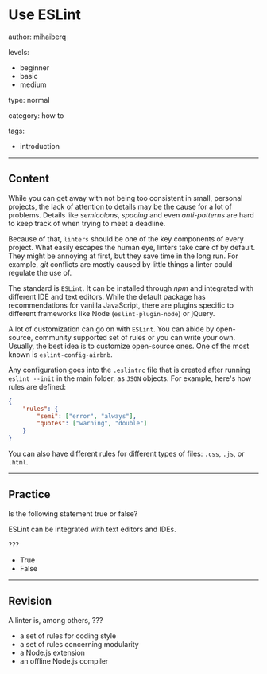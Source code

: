 # Use ESLint
author: mihaiberq

levels:
  - beginner
  - basic
  - medium

type: normal

category: how to

tags:
  - introduction

---
## Content

While you can get away with not being too consistent in small, personal projects, the lack of attention to details may be the cause for a lot of problems. Details like *semicolons*, *spacing* and even *anti-patterns* are hard to keep track of when trying to meet a deadline.

Because of that, `linters` should be one of the key components of every project. What easily escapes the human eye, linters take care of by default. They might be annoying at first, but they save time in the long run. For example, *git* conflicts are mostly caused by little things a linter could regulate the use of.  

The standard is `ESLint`. It can be installed through *npm* and integrated with different IDE and text editors. While the default package has recommendations for vanilla JavaScript, there are plugins specific to different frameworks like Node (`eslint-plugin-node`) or jQuery.

A lot of customization can go on with `ESLint`. You can abide by open-source, community supported set of rules or you can write your own. Usually, the best idea is to customize open-source ones. One of the most known is `eslint-config-airbnb`.

Any configuration goes into the `.eslintrc` file that is created after running `eslint --init` in the main folder, as `JSON` objects. For example, here's how rules are defined:
```json
{
    "rules": {
        "semi": ["error", "always"],
        "quotes": ["warning", "double"]
    }
}
```
You can also have different rules for different types of files: `.css`, `.js`, or `.html`.

---
## Practice

Is the following statement true or false?

ESLint can be integrated with text editors and IDEs.

???

* True
* False

---
## Revision

A linter is, among others, ???

* a set of rules for coding style
* a set of rules concerning modularity
* a Node.js extension
* an offline Node.js compiler  
